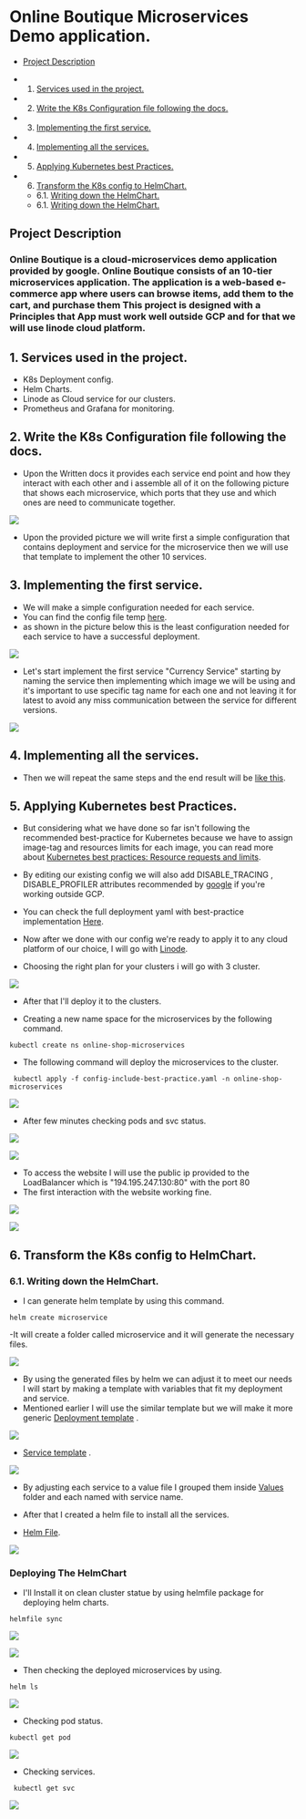 # Online Boutique Microservices Demo application.
-   [Project Description](#ProjectDescription)
* 1. [Services used in the project.](#Servicesusedintheproject.)
* 2. [Write the K8s Configuration file following the docs.](#WritetheK8sConfigurationfilefollowingthedocs.)
* 3. [Implementing the first service.](#Implementingthefirstservice.)
* 4. [Implementing all the services.](#Implementingalltheservices.)
* 5. [Applying Kubernetes best Practices.](#ApplyingKubernetesbestPractices.)
* 6. [Transform the K8s config to HelmChart.](#TransformtheK8sconfigtoHelmChart.)
	* 6.1. [Writing down the HelmChart.](#WritingdowntheHelmChart.)
	* 6.1. [Writing down the HelmChart.](#WritingdowntheHelmChart.)

<!-- vscode-markdown-toc-config
	numbering=true
	autoSave=true
	/vscode-markdown-toc-config -->
<!-- /vscode-markdown-toc -->

##  <a name='ProjectDescription'></a>Project Description

###  <a name='OnlineBoutiqueisacloud-microservicesdemoapplicationprovidedbygoogle.OnlineBoutiqueconsistsofan10-tiermicroservicesapplication.Theapplicationisaweb-basede-commerceappwhereuserscanbrowseitemsaddthemtothecartandpurchasethemThisprojectisdesignedwithaPrinciplesthatAppmustworkwelloutsideGCPandforthatwewilluselinodecloudplatform.'></a>Online Boutique is a cloud-microservices demo application provided by google. Online Boutique consists of an 10-tier microservices application. The application is a web-based e-commerce app where users can browse items, add them to the cart, and purchase them This project is designed with a Principles that App must work well outside GCP and for that we will use linode cloud platform.


##  1. <a name='Servicesusedintheproject.'></a>Services used in the project.
- K8s Deployment config.
- Helm Charts.
- Linode as Cloud service for our clusters.
- Prometheus and Grafana for monitoring.

##  2. <a name='WritetheK8sConfigurationfilefollowingthedocs.'></a>Write the K8s Configuration file following the docs.

- Upon the Written docs it provides each service end point and how they interact with each other and i assemble all of it on the following picture that shows each microservice, which ports that they use and which ones are need to communicate together.

![](assets/images/000-OnlineShop%20Digram.png)

- Upon the provided picture we will write first a simple configuration that contains deployment and service for the microservice then we will use that template to implement the other 10 services.

##  3. <a name='Implementingthefirstservice.'></a>Implementing the first service.

- We will make a simple configuration needed for each service.
- You can find the config file temp [here](Microservice%20deployment/k8s%20deploy-service-temp.yaml).
- as shown in the picture below this is the least configuration needed for each service to have a successful deployment.

![](assets/images/001-Simple-temp.png)

- Let's start implement the first service "Currency Service" starting by naming the service then implementing which image we will be using and it's important to use specific tag name for each one and not leaving it for latest to avoid any miss communication between the service for different versions.

![](assets/images/002-simple%20service-implementation.png)

##  4. <a name='Implementingalltheservices.'></a>Implementing all the services.
- Then we will repeat the same steps and the end result will be [like this](Microservice%20deployment/config.yaml).

##  5. <a name='ApplyingKubernetesbestPractices.'></a>Applying Kubernetes best Practices.
- But considering what we have done so far isn't following the recommended best-practice for Kubernetes because we have to assign image-tag and resources limits for each image, you can read more about [Kubernetes best practices: Resource requests and limits](https://cloud.google.com/blog/products/containers-kubernetes/kubernetes-best-practices-resource-requests-and-limits).

- By editing our existing config we will also add DISABLE_TRACING , DISABLE_PROFILER attributes recommended by [google](https://github.com/GoogleCloudPlatform/microservices-demo/issues/359) if you're working outside GCP.

- You can check the full deployment yaml with best-practice implementation [Here](Microservice%20deployment/config-include-best-practice.yaml).

- Now after we done with our config we're ready to apply it to any cloud platform of our choice, I will go with 
[Linode](https://www.linode.com).

- Choosing the right plan for your clusters i will go with 3 cluster.

![](assets/images/003-Cluster-linode.png)

- After that I'll deploy it to the clusters.

- Creating a new name space for the microservices by the following command.

```kubectl create ns online-shop-microservices ```
- The following command will deploy the microservices to the cluster.

``` kubectl apply -f config-include-best-practice.yaml -n online-shop-microservices```

![](assets/images/004-Deploying.png)

- After few minutes checking pods and svc status.

![](assets/images/005-Pods.png)

![](assets/images/006-SVC.png)
- To access the website I will use the public ip provided to the LoadBalancer which is "194.195.247.130:80" with the port 80
- The first interaction with the website working fine.

![](assets/images/007-Website-working.png)

![](assets/images/008-checking%20the-rest.png)

##  6. <a name='TransformtheK8sconfigtoHelmChart.'></a>Transform the K8s config to HelmChart.

###  6.1. <a name='WritingdowntheHelmChart.'></a>Writing down the HelmChart.
- I can generate helm template by using this command.

``` helm create microservice ```

-It will create a folder called microservice and it will generate the necessary files.

![](assets/images/009-Generating-Helm-chart.png)

- By using the generated files by helm we can adjust it to meet our needs I will start by making a template with variables that fit my deployment and service.
- Mentioned earlier I will use the similar template but we will make it more generic [Deployment template](Helm%20Charts%20-%20Deployment/charts/microservice/templates/deployment.yaml) .

![](assets/images/010-Generaic-values-temp.png)

- [Service template](Helm%20Charts%20-%20Deployment/charts/microservice/templates/service.yaml) .

![](assets/images/011-Generaic-service-temp.png)

- By adjusting each service to a value file I grouped them inside [Values](Helm%20Charts%20-%20Deployment/values) folder and each named with service name.

- After that I created a helm file to install all the services.

- [Helm File](Helm%20Charts%20-%20Deployment/helmfile.yaml).

![](assets/images/012-HelmFile.png)

### Deploying The HelmChart

- I'll Install it on clean cluster statue by using helmfile package for deploying helm charts.

```helmfile sync```

![](assets/images/013-Helmfile-sync01.png)

![](assets/images/014-Helmfile-sync02.png)

- Then checking the deployed microservices by using.

```helm ls```

![](assets/images/015-Helmls.png)

- Checking pod status.

```kubectl get pod```

![](assets/images/016-pods.png)

- Checking services.

``` kubectl get svc```

![](assets/images/017-svc.png)
